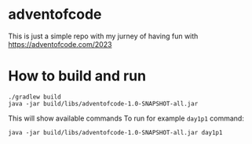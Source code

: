 # adventofcode
This is just a simple repo with my jurney of having fun with https://adventofcode.com/2023

# How to build and run
```shell
./gradlew build
java -jar build/libs/adventofcode-1.0-SNAPSHOT-all.jar
```
This will show available commands
To run for example `day1p1` command:
```shell
java -jar build/libs/adventofcode-1.0-SNAPSHOT-all.jar day1p1
```

